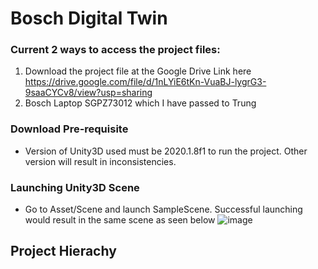 # Bosch Digital Twin

### Current 2 ways to access the project files:
1. Download the project file at the Google Drive Link here https://drive.google.com/file/d/1nLYiE6tKn-VuaBJ-lygrG3-9saaCYCv8/view?usp=sharing
2. Bosch Laptop SGPZ73012 which I have passed to Trung 

### Download Pre-requisite
- Version of Unity3D used must be 2020.1.8f1 to run the project. Other version will result in inconsistencies.

### Launching Unity3D Scene

- Go to Asset/Scene and launch SampleScene. Successful launching would result in the same scene as seen below
![image](https://user-images.githubusercontent.com/38741564/199883763-6d37a470-3a0e-4577-bca0-73a3fd9614aa.png)



Project Hierachy
- 
